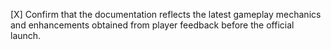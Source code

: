 [X] Confirm that the documentation reflects the latest gameplay mechanics and enhancements obtained from player feedback before the official launch.
